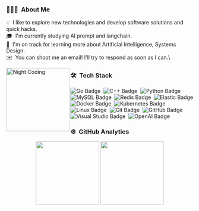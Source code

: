 ### 👨🏻‍💻 &nbsp;About Me
💡 &nbsp;I like to explore new technologies and develop software solutions and quick hacks.\
🎓 &nbsp;I'm currently studying AI prompt and langchain.\
🌱 &nbsp;I'm on track for learning more about Artificial Intelligence, Systems Design.\
✉️ &nbsp;You can shoot me an email! I'll try to respond as soon as I can.\

<img alt="Night Coding" src="https://avatars.githubusercontent.com/u/66709461?s=400&u=76d8266d8a43ed00c2c8cd94681c0bb1d35eb565&v=4" width="170" height="170" align="left"/>

### 🛠 &nbsp;Tech Stack

![Go Badge](https://img.shields.io/badge/Go-00ADD8?logo=go&logoColor=fff&style=flat)&nbsp;
![C++ Badge](https://img.shields.io/badge/C%2B%2B-00599C?logo=cplusplus&logoColor=fff&style=flat)&nbsp;
![Python Badge](https://img.shields.io/badge/Python-3776AB?logo=python&logoColor=fff&style=flat)  
![MySQL Badge](https://img.shields.io/badge/MySQL-4479A1?logo=mysql&logoColor=fff&style=flat)&nbsp;
![Redis Badge](https://img.shields.io/badge/Redis-DC382D?logo=redis&logoColor=fff&style=flat)&nbsp;
![Elastic Badge](https://img.shields.io/badge/Elastic-005571?logo=elastic&logoColor=fff&style=flat)  
![Docker Badge](https://img.shields.io/badge/Docker-2496ED?logo=docker&logoColor=fff&style=flat)&nbsp;
![Kubernetes Badge](https://img.shields.io/badge/Kubernetes-326CE5?logo=kubernetes&logoColor=fff&style=flat)  
![Linux Badge](https://img.shields.io/badge/Linux-FCC624?logo=linux&logoColor=000&style=flat)&nbsp;
![Git Badge](https://img.shields.io/badge/Git-F05032?logo=git&logoColor=fff&style=flat)&nbsp;
![GitHub Badge](https://img.shields.io/badge/GitHub-181717?logo=github&logoColor=fff&style=flat)  
![Visual Studio Badge](https://img.shields.io/badge/Visual%20Studio-5C2D91?logo=visualstudio&logoColor=fff&style=flat)&nbsp;
![OpenAI Badge](https://img.shields.io/badge/OpenAI-412991?logo=openai&logoColor=fff&style=flat)
<!-- from https://badges.pages.dev/ -->
### ⚙️ &nbsp;GitHub Analytics
<div align="center">
  <span> </span>
  <img height="170px" src="https://github-readme-stats.vercel.app/api?username=limits220284&theme=tokyonight" />
  <span> </span>
  <img height="170px" src="https://github-readme-stats.vercel.app/api/top-langs/?username=220284&hide=html,css,javascript&layout=compact&langs_count=8&theme=tokyonight" />
  <span> </span>
</div>
